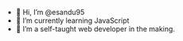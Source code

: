 - 👋 Hi, I’m @esandu95
- 🌱 I’m currently learning JavaScript
- 👀 I’m a self-taught web developer in the making.


<!---
esandu95/esandu95 is a ✨ special ✨ repository because its `README.md` (this file) appears on your GitHub profile.
You can click the Preview link to take a look at your changes.
--->
